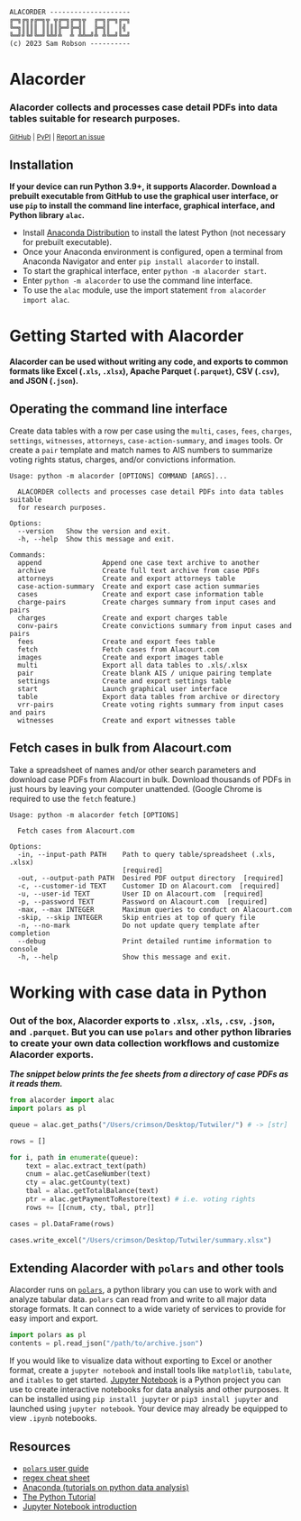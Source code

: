 ```
ALACORDER --------------------
╔═╗╔╗╔╔═╗╦ ╦╔═╗╔═╗╦  ╔═╗╔═╗╔═╗
╚═╗║║║║ ║║║║╠═╝╠═╣║  ╠═╣║  ║╣ 
╚═╝╝╚╝╚═╝╚╩╝╩  ╩ ╩╩═╝╩ ╩╚═╝╚═╝
(c) 2023 Sam Robson ----------
```
# **Alacorder**
### Alacorder collects and processes case detail PDFs into data tables suitable for research purposes.

<sup>[GitHub](https://github.com/sbrobson959/alacorder)  | [PyPI](https://pypi.org/project/alacorder/)     | [Report an issue](mailto:sbrobson@crimson.ua.edu)
</sup>

## **Installation**

**If your device can run Python 3.9+, it supports Alacorder. Download a prebuilt executable from GitHub to use the graphical user interface, or use `pip` to install the command line interface, graphical interface, and Python library `alac`.**

* Install [Anaconda Distribution](https://www.anaconda.com/products/distribution) to install the latest Python (not necessary for prebuilt executable). 
* Once your Anaconda environment is configured, open a terminal from Anaconda Navigator and enter `pip install alacorder` to install.
* To start the graphical interface, enter `python -m alacorder start`.
* Enter `python -m alacorder` to use the command line interface.
* To use the `alac` module, use the import statement `from alacorder import alac`.

# Getting Started with Alacorder

#### **Alacorder can be used without writing any code, and exports to common formats like Excel (`.xls`, `.xlsx`), Apache Parquet (`.parquet`), CSV (`.csv`), and JSON (`.json`).**

## Operating the command line interface

Create data tables with a row per case using the `multi`, `cases`, `fees`, `charges`, `settings`, `witnesses`, `attorneys`, `case-action-summary`, and `images` tools. Or create a `pair` template and match names to AIS numbers to summarize voting rights status, charges, and/or convictions information. 

```
Usage: python -m alacorder [OPTIONS] COMMAND [ARGS]...

  ALACORDER collects and processes case detail PDFs into data tables suitable
  for research purposes.

Options:
  --version   Show the version and exit.
  -h, --help  Show this message and exit.

Commands:
  append               Append one case text archive to another
  archive              Create full text archive from case PDFs
  attorneys            Create and export attorneys table
  case-action-summary  Create and export case action summaries
  cases                Create and export case information table
  charge-pairs         Create charges summary from input cases and pairs
  charges              Create and export charges table
  conv-pairs           Create convictions summary from input cases and pairs
  fees                 Create and export fees table
  fetch                Fetch cases from Alacourt.com
  images               Create and export images table
  multi                Export all data tables to .xls/.xlsx
  pair                 Create blank AIS / unique pairing template
  settings             Create and export settings table
  start                Launch graphical user interface
  table                Export data tables from archive or directory
  vrr-pairs            Create voting rights summary from input cases and pairs
  witnesses            Create and export witnesses table
```

## Fetch cases in bulk from Alacourt.com 

Take a spreadsheet of names and/or other search parameters and download case PDFs from Alacourt in bulk. Download thousands of PDFs in just hours by leaving your computer unattended. (Google Chrome is required to use the `fetch` feature.)

```
Usage: python -m alacorder fetch [OPTIONS]

  Fetch cases from Alacourt.com

Options:
  -in, --input-path PATH    Path to query table/spreadsheet (.xls, .xlsx)
                            [required]
  -out, --output-path PATH  Desired PDF output directory  [required]
  -c, --customer-id TEXT    Customer ID on Alacourt.com  [required]
  -u, --user-id TEXT        User ID on Alacourt.com  [required]
  -p, --password TEXT       Password on Alacourt.com  [required]
  -max, --max INTEGER       Maximum queries to conduct on Alacourt.com
  -skip, --skip INTEGER     Skip entries at top of query file
  -n, --no-mark             Do not update query template after completion
  --debug                   Print detailed runtime information to console
  -h, --help                Show this message and exit.
```


# **Working with case data in Python**


### Out of the box, Alacorder exports to `.xlsx`, `.xls`, `.csv`, `.json`, and `.parquet`. But you can use `polars` and other python libraries to create your own data collection workflows and customize Alacorder exports. 

***The snippet below prints the fee sheets from a directory of case PDFs as it reads them.***


```python
from alacorder import alac
import polars as pl

queue = alac.get_paths("/Users/crimson/Desktop/Tutwiler/") # -> [str]

rows = []

for i, path in enumerate(queue):
    text = alac.extract_text(path)
    cnum = alac.getCaseNumber(text)
    cty = alac.getCounty(text)
    tbal = alac.getTotalBalance(text)
    ptr = alac.getPaymentToRestore(text) # i.e. voting rights
    rows += [[cnum, cty, tbal, ptr]]

cases = pl.DataFrame(rows)

cases.write_excel("/Users/crimson/Desktop/Tutwiler/summary.xlsx")

```

## Extending Alacorder with `polars` and other tools

Alacorder runs on [`polars`](https://github.com/pola-rs/polars), a python library you can use to work with and analyze tabular data. `polars` can read from and write to all major data storage formats. It can connect to a wide variety of services to provide for easy import and export.

```python
import polars as pl
contents = pl.read_json("/path/to/archive.json")
```

If you would like to visualize data without exporting to Excel or another format, create a `jupyter notebook` and install tools like `matplotlib`, `tabulate`, and `itables` to get started. [Jupyter Notebook](https://docs.jupyter.org/en/latest/start/index.html) is a Python project you can use to create interactive notebooks for data analysis and other purposes. It can be installed using `pip install jupyter` or `pip3 install jupyter` and launched using `jupyter notebook`. Your device may already be equipped to view `.ipynb` notebooks. 

## **Resources**
* [`polars` user guide](https://pola-rs.github.io/polars-book/user-guide/index.html)
* [regex cheat sheet](https://www.rexegg.com/regex-quickstart.html)
* [Anaconda (tutorials on python data analysis)](https://www.anaconda.com/open-source)
* [The Python Tutorial](https://docs.python.org/3/tutorial/)
* [Jupyter Notebook introduction](https://realpython.com/jupyter-notebook-introduction/)
